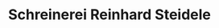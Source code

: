 ---
title: "Schreinerei Reinhard Steidele"
url: /oberrieden/schreinerei-reinhard-steidele/
shop: Basteln
---